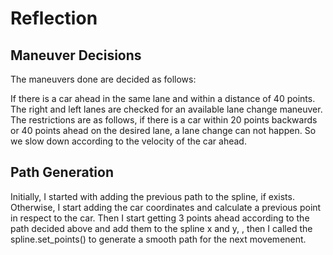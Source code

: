 # Reflection

## Maneuver Decisions

The maneuvers done are decided as follows:

If there is a car ahead in the same lane and within a distance of 40 points. The right and left lanes are checked for an available lane change maneuver. The restrictions are as follows, if there is a car within 20 points backwards or 40 points ahead on the desired lane, a lane change can not happen. So we slow down according to the velocity of the car ahead.

## Path Generation
Initially, I started with adding the previous path to the spline, if exists. Otherwise, I start adding the car coordinates and calculate a previous point in respect to the car. Then I start getting 3 points ahead according to the path decided above and add them to the spline x and y, , then I called the spline.set_points() to generate a smooth path for the next movemenent. 

